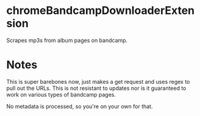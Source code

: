 # chromeBandcampDownloaderExtension
Scrapes mp3s from album pages on bandcamp.

# Notes
This is super barebones now, just makes a get request and uses regex to pull out the URLs. This is not resistant to updates nor is it guaranteed to work on various types of bandcamp pages.

No metadata is processed, so you're on your own for that.
